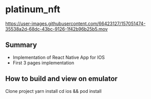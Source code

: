 # platinum_nft

https://user-images.githubusercontent.com/66423127/157051474-35538a2d-68dc-43bc-9126-1f42b96b25b5.mov

## Summary
- Implementation of React Native App for IOS
- First 3 pages implementation

## How to build and view on emulator
Clone project
yarn install 
cd ios && pod install
